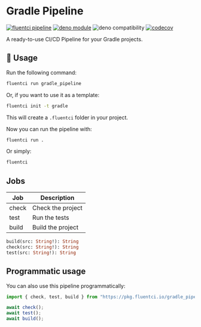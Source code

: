 # Gradle Pipeline

[![fluentci pipeline](https://img.shields.io/badge/dynamic/json?label=pkg.fluentci.io&labelColor=%23000&color=%23460cf1&url=https%3A%2F%2Fapi.fluentci.io%2Fv1%2Fpipeline%2Fgradle_pipeline&query=%24.version)](https://pkg.fluentci.io/gradle_pipeline)
[![deno module](https://shield.deno.dev/x/gradle_pipeline)](https://deno.land/x/gradle_pipeline)
![deno compatibility](https://shield.deno.dev/deno/^1.37)
[![codecov](https://img.shields.io/codecov/c/gh/fluent-ci-templates/gradle-pipeline)](https://codecov.io/gh/fluent-ci-templates/gradle-pipeline)

A ready-to-use CI/CD Pipeline for your Gradle projects.

## 🚀 Usage

Run the following command:

```bash
fluentci run gradle_pipeline
```

Or, if you want to use it as a template:

```bash
fluentci init -t gradle
```

This will create a `.fluentci` folder in your project.

Now you can run the pipeline with:

```bash
fluentci run .
```

Or simply:

```bash
fluentci
```

## Jobs

| Job    | Description         |
| ------ | ------------------- |
| check  | Check the project   |
| test   | Run the tests       |
| build  | Build the project   |

```graphql
build(src: String!): String
check(src: String!): String
test(src: String!): String
```

## Programmatic usage

You can also use this pipeline programmatically:

```ts
import { check, test, build } from "https://pkg.fluentci.io/gradle_pipeline@v0.4.1/mod.ts";

await check();
await test();
await build();
```
